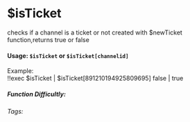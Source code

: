 # $isTicket
checks if a channel is a ticket or not created with $newTicket function,returns true or false

#### Usage: `$isTicket` or `$isTicket[channelid]`
Example:
<br/>
<discord-messages>
	<discord-message :bot="false" role-color="#ffcc9a" author="Member">
		!!exec $isTicket | $isTicket[891210194925809695]
	</discord-message>
	<discord-message :bot="true" role-color="#0099ff" author="Custom Command" avatar="https://media.discordapp.net/avatars/725721249652670555/781224f90c3b841ba5b40678e032f74a.webp">
		false | true
	</discord-message>
</discord-messages>

##### Function Difficultly: <Badge type="tip" text="Easy" vertical="middle" /> 
###### Tags:
<Badge type="tip" text="is" vertical="middle" /> 
<Badge type="tip" text="ticket" vertical="middle" /> 